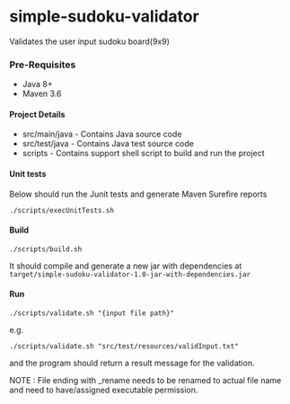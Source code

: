 # simple-sudoku-validator
Validates the user input sudoku board(9x9)

### Pre-Requisites
* Java 8+
* Maven 3.6

#### Project Details
* src/main/java - Contains Java source code
* src/test/java - Contains Java test source code  
* scripts - Contains support shell script to build and run the project

#### Unit tests
Below should run the Junit tests and generate Maven Surefire reports
```shell script
./scripts/execUnitTests.sh
```
#### Build 
```shell script
./scripts/build.sh
```
It should compile and generate a new jar with dependencies at 
`target/simple-sudoku-validator-1.0-jar-with-dependencies.jar`


#### Run
```shell script
./scripts/validate.sh "{input file path}"
```
e.g.
``` 
./scripts/validate.sh "src/test/resources/validInput.txt"
``` 
and the program should return a result message for the validation. 

NOTE : File ending with _rename needs to be renamed to actual file name and 
need to have/assigned executable permission.


